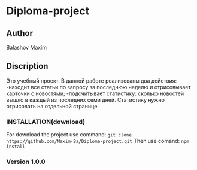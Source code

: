 # Diploma-project

## Author
Balashov Maxim

## Discription 
Это учебный проект.
В данной работе реализованы два действия:
-находит все статьи по запросу за последнюю неделю и отрисовывает карточки с новостями;
-подсчитывает статистику: сколько новостей вышло в каждый из последних семи дней. Статистику нужно отрисовать на отдельной странице.


### INSTALLATION(download)

For download the project use command: 
`git clone https://github.com/Maxim-Ba/Diploma-project.git`
Then use comand:
`npm install`

### Version 1.0.0